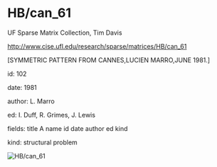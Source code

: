 # HB/can_61

 UF Sparse Matrix Collection, Tim Davis

 http://www.cise.ufl.edu/research/sparse/matrices/HB/can_61

 [SYMMETRIC PATTERN FROM CANNES,LUCIEN MARRO,JUNE 1981.]

 id: 102

 date: 1981

 author: L. Marro

 ed: I. Duff, R. Grimes, J. Lewis

 fields: title A name id date author ed kind

 kind: structural problem

![HB/can_61](http://yifanhu.net/GALLERY/GRAPHS/GIF_SMALL/HB@can_61.gif)
